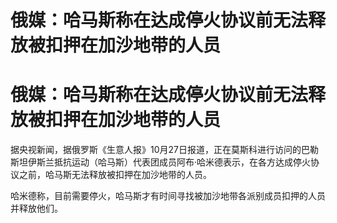 # 俄媒：哈马斯称在达成停火协议前无法释放被扣押在加沙地带的人员

# 俄媒：哈马斯称在达成停火协议前无法释放被扣押在加沙地带的人员

据央视新闻，据俄罗斯《生意人报》10月27日报道，正在莫斯科进行访问的巴勒斯坦伊斯兰抵抗运动（哈马斯）代表团成员阿布·哈米德表示，在各方达成停火协议之前，哈马斯无法释放被扣押在加沙地带的人员。

哈米德称，目前需要停火，哈马斯才有时间寻找被加沙地带各派别成员扣押的人员并释放他们。

